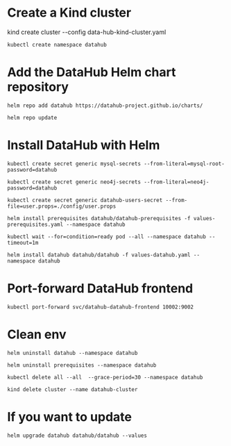 # Create a Kind cluster
kind create cluster --config data-hub-kind-cluster.yaml

<pre><code>kubectl create namespace datahub</code></pre>

# Add the DataHub Helm chart repository
<pre><code>helm repo add datahub https://datahub-project.github.io/charts/</pre></code> 
<pre><code>helm repo update</pre></code>

# Install DataHub with Helm

<pre><code>kubectl create secret generic mysql-secrets --from-literal=mysql-root-password=datahub</pre></code>
<pre><code>kubectl create secret generic neo4j-secrets --from-literal=neo4j-password=datahub</pre></code>
<pre><code>kubectl create secret generic datahub-users-secret --from-file=user.props=./config/user.props</pre></code>



<pre><code>helm install prerequisites datahub/datahub-prerequisites -f values-prerequisites.yaml --namespace datahub</pre></code>

<pre><code>kubectl wait --for=condition=ready pod --all --namespace datahub --timeout=1m</pre></code>

<pre><code>helm install datahub datahub/datahub -f values-datahub.yaml --namespace datahub</pre></code>

# Port-forward DataHub frontend
<pre><code>kubectl port-forward svc/datahub-datahub-frontend 10002:9002</pre></code>

# Clean env
<pre><code>helm uninstall datahub --namespace datahub</pre></code>
<pre><code>helm uninstall prerequisites --namespace datahub</pre></code>

<pre><code>kubectl delete all --all  --grace-period=30 --namespace datahub</pre></code>

<pre><code>kind delete cluster --name datahub-cluster</pre></code>

# If you want to update 
<pre><code>helm upgrade datahub datahub/datahub --values <path_to_values.yaml></pre></code>

